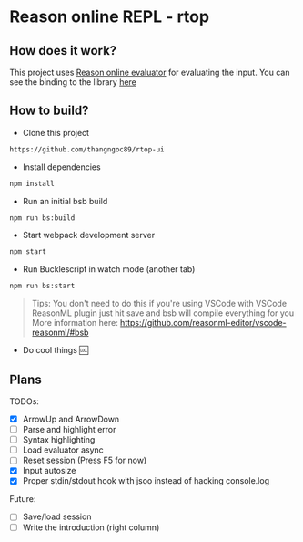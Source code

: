 # Reason online REPL - rtop

## How does it work?

This project uses [Reason online evaluator](https://github.com/thangngoc89/reason-online-evaluator)
for evaluating the input. You can see the binding to the library [here](blob/master/src/vendor/Reason_Evaluator.re)

## How to build?

- Clone this project

```sh
https://github.com/thangngoc89/rtop-ui
```

- Install dependencies

```sh
npm install
```

- Run an initial bsb build

```sh
npm run bs:build
```

- Start webpack development server

```sh
npm start
```

- Run Bucklescript in watch mode (another tab)

```sh
npm run bs:start
```

> Tips: You don't need to do this if you're using VSCode with VSCode ReasonML plugin
> just hit save and bsb will compile everything for you
> More information here: https://github.com/reasonml-editor/vscode-reasonml/#bsb

- Do cool things :cool:

## Plans

TODOs:

- [x] ArrowUp and ArrowDown
- [ ] Parse and highlight error
- [ ] Syntax highlighting
- [ ] Load evaluator async
- [ ] Reset session (Press F5 for now)
- [x] Input autosize
- [x] Proper stdin/stdout hook with jsoo instead of hacking console.log

Future:

- [ ] Save/load session
- [ ] Write the introduction (right column)
